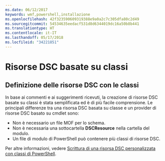 ```yaml
---
ms.date: 06/12/2017
keywords: wmf,powershell,installazione
ms.openlocfilehash: 42f323590609319388e9a0a2c7c305dfa80c2d49
ms.sourcegitcommit: 54534635eedacf531d8d6344019dc16a50b8b441
ms.translationtype: HT
ms.contentlocale: it-IT
ms.lasthandoff: 05/17/2018
ms.locfileid: "34221851"
---
```

# <a name="class-based-dsc-resources"></a>Risorse DSC basate su classi

## <a name="defining-dsc-resources-with-classes"></a>Definizione delle risorse DSC con le classi

In base ai commenti e ai suggerimenti ricevuti, la creazione di risorse DSC basate su classi è stata semplificata ed è di più facile comprensione.
Le principali differenze tra una risorsa DSC basata su classe e un provider di risorse DSC basato su cmdlet sono:

* Non è necessario un file MOF per lo schema.
* Non è necessaria una sottocartella **DSCResource** nella cartella del modulo.
* Un file di modulo di PowerShell può contenere più classi di risorse DSC.

Per altre informazioni, vedere [Scrittura di una risorsa DSC personalizzata con classi di PowerShell](https://msdn.microsoft.com/powershell/dsc/authoringresource).
